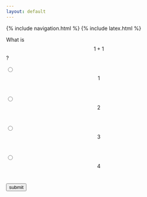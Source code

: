 ```yaml
---
layout: default
---
```


{% include navigation.html %}
{% include latex.html %}

What is $$1+1$$? <br>

<input type="radio" name="q1" value="0"> $$1$$ <br>

<input type="radio" name="q1" value="1"> $$2$$ <br>

<input type="radio" name="q1" value="0"> $$3$$ <br>

<input type="radio" name="q1" value="0" > $$4$$ <br>

<input id="submit1" name="q1" type="button" value="submit"> 

<p id="res1"></p>


<script>
var correct = new Audio('audio/AC.mp3');
var wrong = new Audio('audio/WA.mp3');
document.getElementById("submit1").addEventListener("click", function () {
  console.log('pls')

  var score=document.querySelector('input[name="q1"]:checked').value

  console.log(score)

  if (score=="1"){
  	document.getElementById("res1").innerHTML="Correct"
  	correct.play();
  }
  else{
  	document.getElementById("res1").innerHTML="Wrong"
  	wrong.play();
  }
});
</script>

